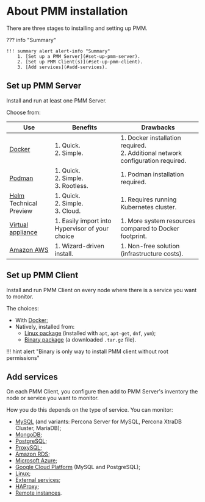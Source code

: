 # About PMM installation

There are three stages to installing and setting up PMM.

??? info "Summary"

    !!! summary alert alert-info "Summary"
        1. [Set up a PMM Server](#set-up-pmm-server).
        2. [Set up PMM Client(s)](#set-up-pmm-client).
        3. [Add services](#add-services).

## Set up PMM Server

Install and run at least one PMM Server.

Choose from:

| Use | <i class="uil uil-thumbs-up"></i> **Benefits** | <i class="uil uil-thumbs-down"></i> **Drawbacks**|
|---|---|---
| [Docker] | 1. Quick.<br>2. Simple. | 1. Docker installation required.<br>2. Additional network configuration required.
| [Podman] | 1. Quick.<br>2. Simple.<br>3. Rootless. | 1. Podman installation required.
| [Helm] Technical Preview | 1. Quick.<br>2. Simple.<br>3. Cloud. | 1. Requires running Kubernetes cluster.
| [Virtual appliance]  | 1. Easily import into Hypervisor of your choice | 1. More system resources compared to Docker footprint.
| [Amazon AWS] | 1. Wizard-driven install. | 1. Non-free solution (infrastructure costs).

## Set up PMM Client

Install and run PMM Client on every node where there is a service you want to monitor.

The choices:

- With [Docker](client/index.md#docker);
- Natively, installed from:
    - [Linux package](client/index.md#package-manager) (installed with `apt`, `apt-get`, `dnf`, `yum`);
    - [Binary package](client/index.md#binary-package) (a downloaded `.tar.gz` file).

!!! hint alert "Binary is only way to install PMM client without root permissions"

## Add services

On each PMM Client, you configure then add to PMM Server's inventory the node or service you want to monitor.

How you do this depends on the type of service. You can monitor:

- [MySQL] (and variants: Percona Server for MySQL, Percona XtraDB Cluster, MariaDB);
- [MongoDB];
- [PostgreSQL];
- [ProxySQL];
- [Amazon RDS];
- [Microsoft Azure];
- [Google Cloud Platform] (MySQL and PostgreSQL);
- [Linux];
- [External services];
- [HAProxy];
- [Remote instances].

[MySQL]: client/mysql.md
[MongoDB]: client/mongodb.md
[PostgreSQL]: client/postgresql.md
[ProxySQL]: client/proxysql.md
[Amazon RDS]: client/aws.md
[Microsoft Azure]: client/azure.md
[Google Cloud Platform]: client/google.md
[Linux]: client/linux.md
[External services]: client/external.md
[HAProxy]: client/haproxy.md
[Remote instances]: client/remote.md
[dashboards]: ../details/dashboards/
[Docker]: server/docker.md
[Podman]: server/podman.md
[Helm]: server/helm.md
[virtual appliance]: server/virtual-appliance.md
[Amazon AWS]: server/aws.md
[easy install]: server/easy-install.md

